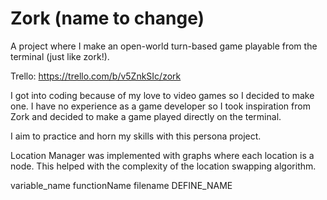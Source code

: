 # Zork (name to change)

A project where I make an open-world turn-based game playable from the terminal (just like zork!).

Trello: https://trello.com/b/v5ZnkSIc/zork

I got into coding because of my love to video games so I decided to make one. I have no experience as a game developer so I took inspiration from Zork and decided to make a game played directly on the terminal.

I aim to practice and horn my skills with this persona project.

Location Manager was implemented with graphs where each location is a node. This helped with the complexity of the location swapping algorithm.

variable_name
functionName
filename
DEFINE_NAME
